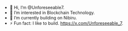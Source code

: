 - 👋 Hi, I’m @Unforeseeable7.
- 👀 I’m interested in Blockchain Technology.
- 🌱 I’m currently building on Nibiru.
- ⚡ Fun fact: I like to build. https://x.com/Unforeseeable_7.

<!---
https://x.com/Unforeseeable_7
--->
